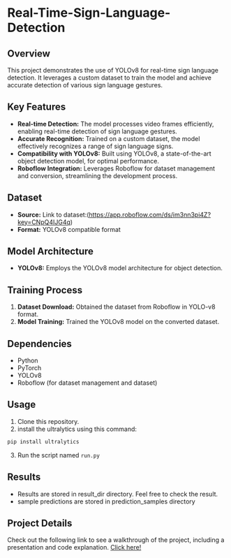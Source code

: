 # Real-Time-Sign-Language-Detection

## Overview

This project demonstrates the use of YOLOv8 for real-time sign language detection. It leverages a custom dataset  to train the model and achieve accurate detection of various sign language gestures.

## Key Features

- **Real-time Detection:** The model processes video frames efficiently, enabling real-time detection of sign language gestures.
- **Accurate Recognition:** Trained on a custom dataset, the model effectively recognizes a range of sign language signs.
- **Compatibility with YOLOv8:** Built using YOLOv8, a state-of-the-art object detection model, for optimal performance.
- **Roboflow Integration:** Leverages Roboflow for dataset management and conversion, streamlining the development process.

## Dataset

- **Source:**  Link to dataset:(https://app.roboflow.com/ds/im3nn3pi4Z?key=CNpQ4IJG4q)
- **Format:** YOLOv8 compatible format 

## Model Architecture

- **YOLOv8:** Employs the YOLOv8 model architecture for object detection.

## Training Process

1. **Dataset Download:** Obtained the dataset from Roboflow in YOLO-v8 format.
3. **Model Training:** Trained the YOLOv8 model on the converted dataset.

## Dependencies

- Python
- PyTorch
- YOLOv8
- Roboflow (for dataset management and dataset)

## Usage

1. Clone this repository.
2. install the ultralytics using this command:
 ```bash
pip install ultralytics
```
3. Run the script named `run.py`

## Results

- Results are stored in result_dir directory. Feel free to check the result. 
- sample predictions are stored in prediction_samples directory

## Project Details 

Check out the following link to see a walkthrough of the project, including a presentation and code explanation.
[Click here!](https://drive.google.com/file/d/10GiG_58dmJlo9rw9eanJQQlkYVg7tNoc/view?usp=drive_link)



